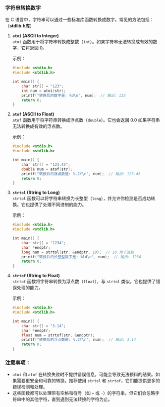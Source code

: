 ### 字符串转换数字

在 C 语言中，字符串可以通过一些标准库函数转换成数字。常见的方法包括：
（**stdlib.h库**）

1. **`atoi` (ASCII to Integer)**  
   `atoi` 函数用于将字符串转换成整数（`int`）。如果字符串无法转换成有效的数字，它将返回 0。

   示例：
   ```c
   #include <stdio.h>
   #include <stdlib.h>

   int main() {
       char str[] = "123";
       int num = atoi(str);
       printf("转换后的数字是: %d\n", num);  // 输出: 123
       return 0;
   }
   ```

2. **`atof` (ASCII to Float)**  
   `atof` 函数用于将字符串转换成浮点数（`double`）。它也会返回 0.0 如果字符串无法转换成有效的浮点数。

   示例：
   ```c
   #include <stdio.h>
   #include <stdlib.h>

   int main() {
       char str[] = "123.45";
       double num = atof(str);
       printf("转换后的浮点数是: %.2f\n", num);  // 输出: 123.45
       return 0;
   }
   ```

3. **`strtol` (String to Long)**  
   `strtol` 函数可以将字符串转换为长整型（`long`），并允许你检测是否成功转换。它也提供了处理不同进制的能力。

   示例：
   ```c
   #include <stdio.h>
   #include <stdlib.h>

   int main() {
       char str[] = "1234";
       char *endptr;
       long num = strtol(str, &endptr, 10);  // 10 为十进制
       printf("转换后的长整型数字是: %ld\n", num);  // 输出: 1234
       return 0;
   }
   ```

4. **`strtof` (String to Float)**  
   `strtof` 函数将字符串转换为浮点数（`float`），与 `strtol` 类似，它也提供了错误处理的能力。

   示例：
   ```c
   #include <stdio.h>
   #include <stdlib.h>

   int main() {
       char str[] = "3.14";
       char *endptr;
       float num = strtof(str, &endptr);
       printf("转换后的浮点数是: %.2f\n", num);  // 输出: 3.14
       return 0;
   }
   ```

### 注意事项：
- `atoi` 和 `atof` 在转换失败时不提供错误信息，可能会导致无法预料的结果。如果需要更安全和可靠的转换，推荐使用 `strtol` 和 `strtof`，它们能提供更多的错误检测和处理。
- 这些函数都可以处理带有空格和符号（如 `+` 或 `-`）的字符串，但它们会忽略字符串中的其他字符，直到遇到无法转换的字符为止。